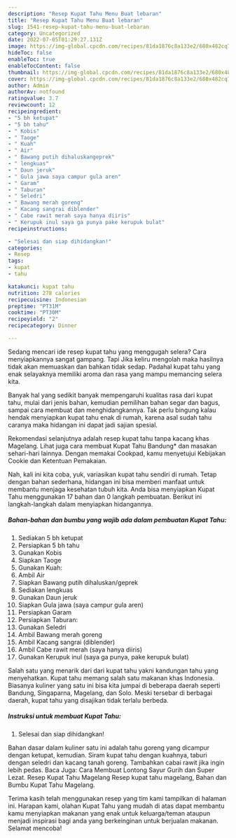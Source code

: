 ```yaml
---
description: "Resep Kupat Tahu Menu Buat lebaran"
title: "Resep Kupat Tahu Menu Buat lebaran"
slug: 1541-resep-kupat-tahu-menu-buat-lebaran
category: Uncategorized
date: 2022-07-05T01:29:27.131Z
image: https://img-global.cpcdn.com/recipes/81da1876c8a133e2/680x482cq70/kupat-tahu-foto-resep-utama.jpg
hideToc: false
enableToc: true
enableTocContent: false
thumbnail: https://img-global.cpcdn.com/recipes/81da1876c8a133e2/680x482cq70/kupat-tahu-foto-resep-utama.jpg
cover: https://img-global.cpcdn.com/recipes/81da1876c8a133e2/680x482cq70/kupat-tahu-foto-resep-utama.jpg
author: Admin
authorAv: notfound
ratingvalue: 3.7
reviewcount: 12
recipeingredient:
- "5 bh ketupat"
- "5 bh tahu"
- " Kobis"
- " Taoge"
- " Kuah"
- " Air"
- " Bawang putih dihaluskangeprek"
- " lengkuas"
- " Daun jeruk"
- " Gula jawa saya campur gula aren"
- " Garam"
- " Taburan"
- " Seledri"
- " Bawang merah goreng"
- " Kacang sangrai diblender"
- " Cabe rawit merah saya hanya diiris"
- " Kerupuk inul saya ga punya pake kerupuk bulat"
recipeinstructions:

- "Selesai dan siap dihidangkan!"
categories:
- Resep
tags:
- kupat
- tahu

katakunci: kupat tahu 
nutrition: 278 calories
recipecuisine: Indonesian
preptime: "PT31M"
cooktime: "PT30M"
recipeyield: "2"
recipecategory: Dinner

---
```



Sedang mencari ide resep kupat tahu yang menggugah selera? Cara menyiapkannya sangat gampang. Tapi Jika keliru mengolah maka hasilnya tidak akan memuaskan dan bahkan tidak sedap. Padahal kupat tahu yang enak selayaknya memiliki aroma dan rasa yang mampu memancing selera kita.


Banyak hal yang sedikit banyak mempengaruhi kualitas rasa dari kupat tahu, mulai dari jenis bahan, kemudian pemilihan bahan segar dan bagus, sampai cara membuat dan menghidangkannya. Tak perlu bingung kalau hendak menyiapkan kupat tahu enak di rumah, karena asal sudah tahu caranya maka hidangan ini dapat jadi sajian spesial.

Rekomendasi selanjutnya adalah resep kupat tahu tanpa kacang khas Magelang. Lihat juga cara membuat Kupat Tahu Bandung* dan masakan sehari-hari lainnya. Dengan memakai Cookpad, kamu menyetujui Kebijakan Cookie dan Ketentuan Pemakaian.


Nah, kali ini kita coba, yuk, variasikan kupat tahu sendiri di rumah. Tetap dengan bahan sederhana, hidangan ini bisa memberi manfaat untuk membantu menjaga kesehatan tubuh kita. Anda bisa menyiapkan Kupat Tahu menggunakan 17 bahan dan 0 langkah pembuatan. Berikut ini langkah-langkah dalam menyiapkan hidangannya.

<!--inarticleads1-->

##### Bahan-bahan dan bumbu yang wajib ada dalam pembuatan Kupat Tahu:

1. Sediakan 5 bh ketupat
1. Persiapkan 5 bh tahu
1. Gunakan  Kobis
1. Siapkan  Taoge
1. Gunakan  Kuah:
1. Ambil  Air
1. Siapkan  Bawang putih dihaluskan/geprek
1. Sediakan  lengkuas
1. Gunakan  Daun jeruk
1. Siapkan  Gula jawa (saya campur gula aren)
1. Persiapkan  Garam
1. Persiapkan  Taburan:
1. Gunakan  Seledri
1. Ambil  Bawang merah goreng
1. Ambil  Kacang sangrai (diblender)
1. Ambil  Cabe rawit merah (saya hanya diiris)
1. Gunakan  Kerupuk inul (saya ga punya, pake kerupuk bulat)


Salah satu yang menarik dari dari kupat tahu yakni kandungan tahu yang menyehatkan. Kupat tahu memang salah satu makanan khas Indonesia. Biasanya kuliner yang satu ini bisa kita jumpai di beberapa daerah seperti Bandung, Singaparna, Magelang, dan Solo. Meski tersebar di berbagai daerah, kupat tahu yang disajikan tidak terlalu berbeda. 

<!--inarticleads2-->

##### Instruksi untuk membuat Kupat Tahu:


1. Selesai dan siap dihidangkan!

Bahan dasar dalam kuliner satu ini adalah tahu goreng yang dicampur dengan ketupat, kemudian. Siram kupat tahu dengan kuahnya, taburi dengan seledri dan kacang tanah goreng. Tambahkan cabai rawit jika ingin lebih pedas. Baca Juga: Cara Membuat Lontong Sayur Gurih dan Super Lezat. Resep Kupat Tahu Magelang Resep kupat tahu magelang, Bahan dan Bumbu Kupat Tahu Magelang. 

Terima kasih telah menggunakan resep yang tim kami tampilkan di halaman ini. Harapan kami, olahan Kupat Tahu yang mudah di atas dapat membantu kamu menyiapkan makanan yang enak untuk keluarga/teman ataupun menjadi inspirasi bagi anda yang berkeinginan untuk berjualan makanan. Selamat mencoba!
